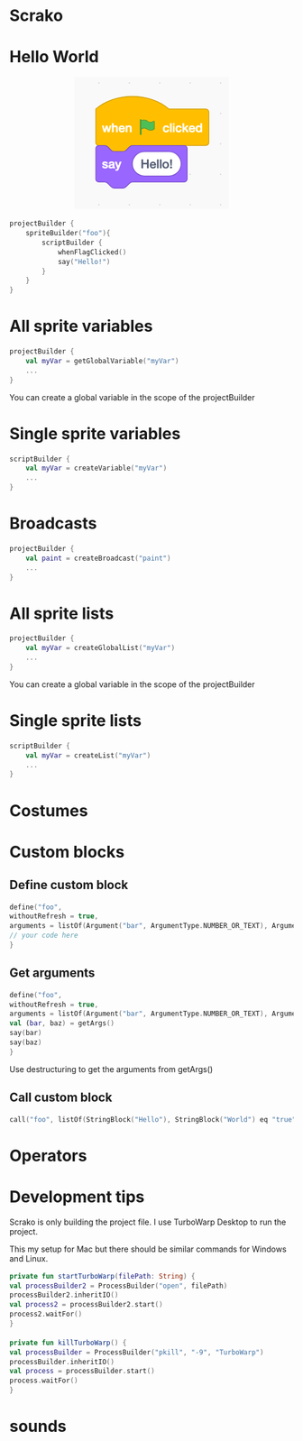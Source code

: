 # Scrako

# Hello World

<p align="center">
  <img src ="https://raw.githubusercontent.com/Foso/Scrako/master/docs/hello.png"  />
</p>

```kotlin
projectBuilder {
    spriteBuilder("foo"){
        scriptBuilder {
            whenFlagClicked()
            say("Hello!")
        }
    }
}
```

# All sprite variables

```kotlin
projectBuilder {
    val myVar = getGlobalVariable("myVar")
    ...
}
```

You can create a global variable in the scope of the projectBuilder

# Single sprite variables

```kotlin
scriptBuilder {
    val myVar = createVariable("myVar")
    ...
}
```

# Broadcasts

```kotlin
projectBuilder {
    val paint = createBroadcast("paint")
    ...
}
```

# All sprite lists

```kotlin
projectBuilder {
    val myVar = createGlobalList("myVar")
    ...
}
```

You can create a global variable in the scope of the projectBuilder

# Single sprite lists

```kotlin
scriptBuilder {
    val myVar = createList("myVar")
    ...
}
```




# Costumes

# Custom blocks
## Define custom block
    
```kotlin
define("foo", 
withoutRefresh = true, 
arguments = listOf(Argument("bar", ArgumentType.NUMBER_OR_TEXT), Argument("baz", ArgumentType.BOOLEAN))) {
// your code here
}
```

## Get arguments

```kotlin
define("foo", 
withoutRefresh = true, 
arguments = listOf(Argument("bar", ArgumentType.NUMBER_OR_TEXT), Argument("baz", ArgumentType.BOOLEAN))) {
val (bar, baz) = getArgs()
say(bar)
say(baz)
}
```
Use destructuring to get the arguments from getArgs()

## Call custom block

```kotlin
call("foo", listOf(StringBlock("Hello"), StringBlock("World") eq "true" ))
```

# Operators


# Development tips
Scrako is only building the project file. 
I use TurboWarp Desktop to run the project.

This my setup for Mac but there should be similar commands for Windows and Linux.

```kotlin
private fun startTurboWarp(filePath: String) {
val processBuilder2 = ProcessBuilder("open", filePath)
processBuilder2.inheritIO()
val process2 = processBuilder2.start()
process2.waitFor()
}

private fun killTurboWarp() {
val processBuilder = ProcessBuilder("pkill", "-9", "TurboWarp")
processBuilder.inheritIO()
val process = processBuilder.start()
process.waitFor()
}
```


# sounds
